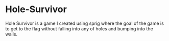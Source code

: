 # Hole-Survivor
Hole Survivor is a game I created using sprig where the goal of the game is to get to the flag without falling into any of holes and bumping into the walls.
